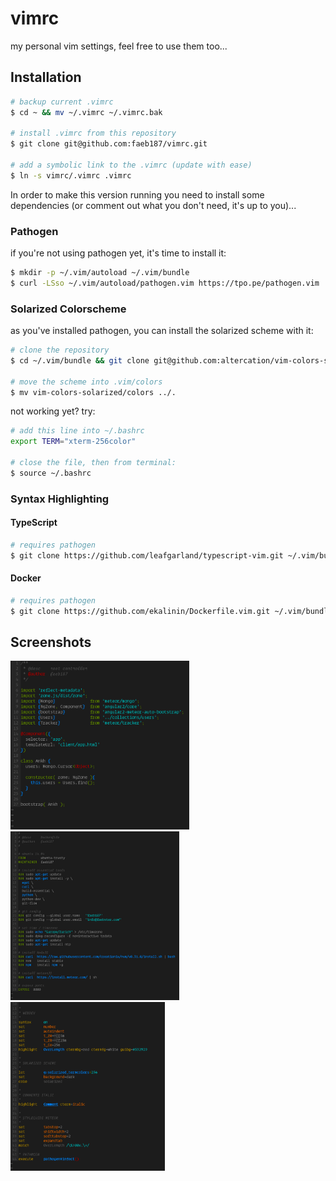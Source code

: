 # vimrc

my personal vim settings, feel free to use them too...

## Installation

```bash
# backup current .vimrc
$ cd ~ && mv ~/.vimrc ~/.vimrc.bak

# install .vimrc from this repository
$ git clone git@github.com:faeb187/vimrc.git

# add a symbolic link to the .vimrc (update with ease)
$ ln -s vimrc/.vimrc .vimrc
```

In order to make this version running you need to install some dependencies
(or comment out what you don't need, it's up to you)...

### Pathogen

if you're not using pathogen yet, it's time to install it:

```bash
$ mkdir -p ~/.vim/autoload ~/.vim/bundle 
$ curl -LSso ~/.vim/autoload/pathogen.vim https://tpo.pe/pathogen.vim
```

### Solarized Colorscheme

as you've installed pathogen, you can install the solarized scheme with it:

```bash
# clone the repository
$ cd ~/.vim/bundle && git clone git@github.com:altercation/vim-colors-solarized.git

# move the scheme into .vim/colors
$ mv vim-colors-solarized/colors ../.
```

not working yet? try:

```bash
# add this line into ~/.bashrc
export TERM="xterm-256color"

# close the file, then from terminal:
$ source ~/.bashrc
```

### Syntax Highlighting

#### TypeScript

```bash
# requires pathogen
$ git clone https://github.com/leafgarland/typescript-vim.git ~/.vim/bundle/typescript-vim
```

#### Docker

```bash
# requires pathogen
$ git clone https://github.com/ekalinin/Dockerfile.vim.git ~/.vim/bundle/Dockerfile
```

## Screenshots

<img src="examples/typescript.png" height="270">
<img src="examples/docker.png" height="270">
<img src="examples/vimrc.png" height="270">
